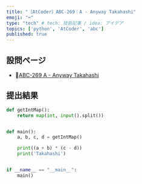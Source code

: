 ```yaml
---
title: "［AtCoder］ABC-269｜A - Anyway Takahashi"
emoji: "⌨️"
type: "tech" # tech: 技術記事 / idea: アイデア
topics: ['python', 'AtCoder', 'abc']
published: true
---
```


## 設問ページ

- 🔗[ABC-269 A - Anyway Takahashi](https://atcoder.jp/contests/abc269/tasks/abc269_a)

## 提出結果

```python
def getIntMap():
    return map(int, input().split())


def main():
    a, b, c, d = getIntMap()

    print((a + b) * (c - d))
    print('Takahashi')


if __name__ == "__main__":
    main()
```
